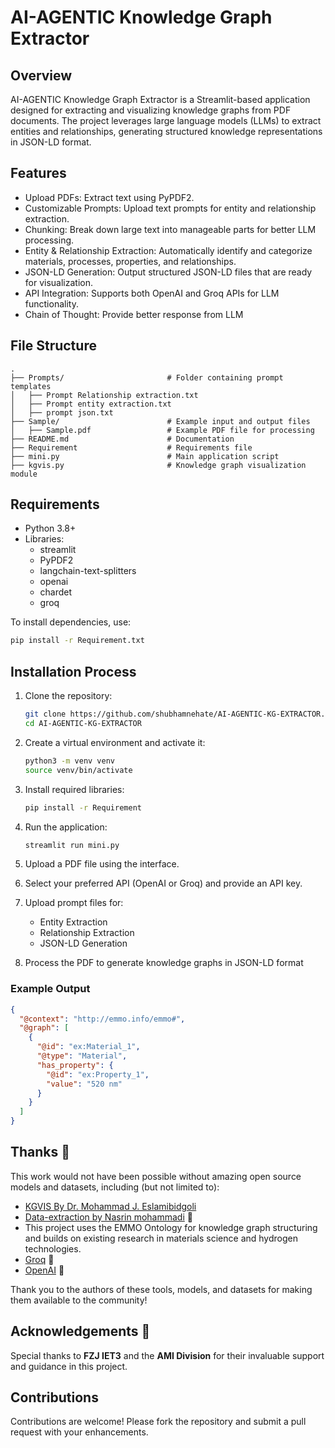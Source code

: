 # AI-AGENTIC Knowledge Graph Extractor

## Overview

AI-AGENTIC Knowledge Graph Extractor is a Streamlit-based application designed for extracting and visualizing knowledge graphs from PDF documents. The project leverages large language models (LLMs) to extract entities and relationships, generating structured knowledge representations in JSON-LD format.

## Features

- Upload PDFs: Extract text using PyPDF2.
- Customizable Prompts: Upload text prompts for entity and relationship extraction.
- Chunking: Break down large text into manageable parts for better LLM processing.
- Entity & Relationship Extraction: Automatically identify and categorize materials, processes, properties, and relationships.
- JSON-LD Generation: Output structured JSON-LD files that are ready for visualization.
- API Integration: Supports both OpenAI and Groq APIs for LLM functionality.
- Chain of Thought: Provide better response from LLM


## File Structure

```
.
├── Prompts/                       # Folder containing prompt templates
│   ├── Prompt Relationship extraction.txt
│   ├── Prompt entity extraction.txt
│   ├── prompt json.txt
├── Sample/                        # Example input and output files
│   ├── Sample.pdf                 # Example PDF file for processing
├── README.md                      # Documentation
├── Requirement                    # Requirements file
├── mini.py                        # Main application script
├── kgvis.py                       # Knowledge graph visualization module
```

## Requirements

- Python 3.8+
- Libraries:
  - streamlit
  - PyPDF2
  - langchain-text-splitters
  - openai
  - chardet
  - groq

To install dependencies, use:
```bash
pip install -r Requirement.txt
```

## Installation Process

1. Clone the repository:
   ```bash
   git clone https://github.com/shubhamnehate/AI-AGENTIC-KG-EXTRACTOR.git
   cd AI-AGENTIC-KG-EXTRACTOR
   ```

2. Create a virtual environment and activate it:
   ```bash
   python3 -m venv venv
   source venv/bin/activate
   ```

3. Install required libraries:
   ```bash
   pip install -r Requirement
   ```

4. Run the application:
   ```bash
   streamlit run mini.py
   ```

1. Upload a PDF file using the interface.
2. Select your preferred API (OpenAI or Groq) and provide an API key.
3. Upload prompt files for:
   - Entity Extraction
   - Relationship Extraction
   - JSON-LD Generation
4. Process the PDF to generate knowledge graphs in JSON-LD format

### Example Output

```json
{
  "@context": "http://emmo.info/emmo#",
  "@graph": [
    {
      "@id": "ex:Material_1",
      "@type": "Material",
      "has_property": {
        "@id": "ex:Property_1",
        "value": "520 nm"
      }
    }
  ]
}
```

## Thanks 🙏
This work would not have been possible without amazing open source models and datasets, including (but not limited to):


   - [KGVIS By Dr. Mohammad J. Eslamibidgoli](https://scholar.google.ca/citations?user=4flM9wEAAAAJ&hl=en)
   - [Data-extraction by Nasrin mohammadi](https://github.com/Nasrin-mohammadi/data-extraction) 📄
   - This project uses the EMMO Ontology for knowledge graph structuring and builds on existing research in materials science and hydrogen technologies.
   - [Groq](https://groq.com) 🤖
   - [OpenAI](https://platform.openai.com/docs/api-reference/introduction) 🤖
     

Thank you to the authors of these tools, models, and datasets for making them available to the community!


## Acknowledgements 💌
Special thanks to **FZJ IET3** and the **AMI Division** for their invaluable support and guidance in this project.



## Contributions

Contributions are welcome! Please fork the repository and submit a pull request with your enhancements.

